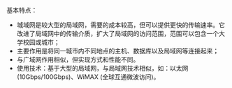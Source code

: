 基本特点：
-  城域网是较大型的局域网，需要的成本较高，但可以提供更快的传输速率。它
改进了局域网中的传输介质，扩大了局域网的访问范围，范围可以包含一个大
学校园或城市；
- 主要作用是将同一城市内不同地点的主机、数据库以及局域网等连接起来；
- 与广域网作用相似，但实现方式和性能不同。
- 使用技术：基于大型的局域网，与局域网技术相似，如：以太网 (10Gbps/100Gbps)、WiMAX (全球互通微波访问)。

